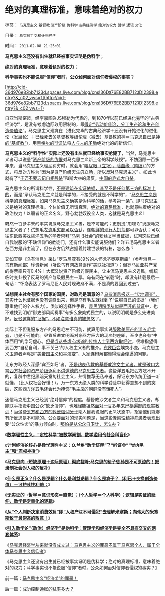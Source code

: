 # 绝对的真理标准，意味着绝对的权力

标签： `马克思主义` `基督教` `资产阶级` `伪科学` `古典经济学` `绝对的权力` `哲学` `逻辑` `文化` 

目录： `马克思主义和计划经济`

时间： `2011-02-08 21:25:01`

**马克思主义还没有出生就已经被事实证明是伪科学**；

**绝对的真理标准，意味着绝对的权力**；

**科学事实也不能说服“信仰”者时，公众如何面对信仰者侵权的事实**？

[http://cid-36d976e82bb7123d.spaces.live.com/blog/cns!36D976E82BB7123D!2398.entry?&_c02_vws=1](http://cid-36d976e82bb7123d.spaces.live.com/blog/cns!36D976E82BB7123D!2398.entry?&_c02_vws=1)

自亚当斯密起，经李嘉图及JS穆勒为代表的，到1870年以前已经进化完毕的“古典经济学”，是没有考虑边际效用限制的，即[假定“劳动价值论，分工生产论和生产创造价值论](../../../2008/7/6/什么是社会生产的价值？什么是GDP？.md)”。马克思主义建筑在（进化完毕的古典经济学＋还没有开始进化的进化论（发展论）＋已经死去的基督教等级伦理（减去）基督教的神＝[马克思自已是神的“基督教”](../../../2010/12/27/路德新教是与马克思主义完全相反.md)），用[黑格尔的辩证法](../../../2010/1/9/“白马非马”与辩证法和实证和科学理论.md)将[人与人的矛盾](../../../2009/11/11/正统，正义和主流，矛盾和冲突.md)绝对化的的新信仰。

**马克思主义的“科学性”实际上还没有出生就已经给事实枪毙了**，当然，马克思主义者可以说是“[资产阶级的仇恨](../../../2010/1/14/为什么说资产阶级就是工人阶级自已？.md)对马克思主义新上帝的科学歧视”。不妨回顾一百多年来，当马克思主义理屈词穷时，就会用“[嗅屁眼（立场），验血缘（阶级）”](../../../2011/1/30/原始群居动物的人类行为.md)的方式，将反对方称为“[因为是资产阶级天生的立场，所以反对马克思主义](../../../2009/8/21/古今肃反的道德观之成分决定立场论.md)” 。如此也就有了“[千万不要忘记自相残杀](http://darthvad.blog.sohu.com/130312127.html)”和斯大林的肃反，[中国的毛式大自杀](../../../2010/5/17/袁腾飞绝没有人身攻击却遭毛派人身攻击.md)。

马克思主义的所谓科学性，[不是建筑在实证依据，甚至不是任何第三方的标准上的](../../../2009/11/25/实践是检验哲学的唯一标准.md)，而是“承认马克思主义就是科学的，不接受的就是不科学的”，“[马克思主义是科学的真理标准](../../../2009/9/30/极左信仰合理化的充分必要条件.md)，如果马克思主义确实是伪科学的话，参考第一条”。即马克思主义是绝对的真理标准。个体价值无所谓真理，[绝对的真理标准](http://darthvad.blog.sohu.com/112211203.html)，也就意味着绝对的政治权力！以弱者的正义名义，野心勃勃奴役全人类，这就是马克思主义!

既然一百多年来的事实说服马克思主义者，是不可能的；更别提“用理论”说服马克思主义者了！试想毛左[连毛灾都可以否认](http://hi.baidu.com/darthchn/blog/item/95314adfd09ec94694ee37e1.html)，连[朝鲜的现行大饥荒](../../../2009/6/3/朝鲜是个天堂，衣食住行减肥死都免费.md)都可以否认；可以往东欧西美找[些洋五毛的学者崇拜“马列旧社会”的粉丝文学](../../../2010/6/23/美国是不会为他国的民主而奋斗的.md)当证据，试问这些已经自我说服的“不缺信仰”的教徒们，还有什么事实能说服他们？洋五毛马克思主义者在西方是非主流了，但在东方仍然占据着封建世袭的特权，怎么办？

又如[天朝《乌有消息》](../../../2009/7/7/摆脱动物庄园里崇洋媚外的奴性思维.md)采访“罗马尼亚有89%的人怀念齐奥塞斯库”（[参考消息－乌有新闻部](../../../2009/10/10/定制民意出口转内销.md)）珍贵新闻（听说乌有网故意误作“美联社报道”）；但罗马尼亚共产党的得票率只有0.4%！大概又说资产阶级的假民主，让主流马克思主义选民，统统临时变卦投了反马的资产阶级假民主一票。乌有网在“转载”时，却没有转载最后一句话：“怀念表达了罗马尼亚人民对现政府不满，不是真的要回到过去”。

**试想民主社会有那个国家的国民，对政府是满意的**？[乌有消息报这一“实地调查”，其实什么也证据也没有调查出](../../../2009/4/4/期望，预期和选择性体验；有调查也没有发言权.md)来，但是乌有毛左就找到了“说服自已的证据”（我们尊重他们的个人权力）。类似的选择性手段，[袁黑明粉类从似是而非的辩证](../../../2010/6/2/历史意识形态，驳论容易立论难.md)中，也不难找到明朝“御史部风闻奏事”有多么象美式民主的，以说明明朝是多么先进美好。[反驳这样的“证据”，不如注意谁真的被忽悠](http://blog.sina.com.cn/s/blog_5563a64d01017e19.html)了。

实际上不但说服东方产的马恩毛左不可能，就算用事实说[服欧美原产的洋五毛学者](../../../2010/10/17/为什么中国传统文人崇拜洋五毛.md)，也是不可能的。尽管后进文明面对东西方巨大的现实的差距，至少也会有“中体西用”的学习虚心。[但是当这些虚心求道的传统人士到西方取经时](../../../2010/12/8/一分为二学美国，总是学坏的.md)，很难指望得到西方“自私自利，事不关已”的人权主义者的推介。[东欧巨变](../../../2009/8/4/苏东巨变的真相是苏联并没有消失.md)埃突小变，马克思主义卫道者声称是“[美帝国主义和平演变](../../../2011/1/18/美国不会支持中国“颜色革命”.md)”，人家连辩解都懒得理会傻逼的问罪。

让东方取经人深感“宾至如归”者，[不是热衷传教的基督教沙文主义者，就是破口大骂西方社会的资产阶级逐利不讲道德的马克思主义者](../../../2009/11/9/生物学，进化论，基督教和马克思主义.md)。这些洋五毛把西方吃不开的，复辟中世纪黑暗天堂的社会主义，热情推荐无私奉送，保证东方传统卫道一听就懂，（比人权社会好懂！）。万一东方灭绝人类的科学试验中获得意想不到的突破，这些[西方洋五毛](../../../2010/1/9/洋权威和您自已的利益！.md)还会代为掩饰“毛主席的朝鲜没有饿死人”。

迷信马克思主义已经到“绝对信仰”的程度，基督教沙文者主义和马克思主义者，却能联手指责中国公众“缺乏信仰”，也难怪能[坦然面对一百多年来尸横遍野的现实教训](http://hi.baidu.com/darthchn/blog/item/95314adfd09ec94694ee37e1.html)！当这些[东方和西方的传统信仰分子](../../../2010/12/28/美国的成功很可能是偶然事件.md)陷入自我说服的正义状态中，指望他们能够有所反思是不可能的。公众要面对的现实问题是，当这些[传梁性精神病患者](../../../2009/10/7/极左是一种传染性精神病.md)表现出要“公众性命”的暴力倾向时，[那怕是从公众自卫计，怎么办](../../../2011/2/1/什么是人权？人道主义？和维护法纪.md)？

《[**数学理性主义，“定性科学”被数学阉割，数学滥用令社会科盲化**](../../../2010/6/19/数学滥用令社会科盲化.md)》

《[**计划经济的核心是数学理性主义；O.兰格“数学证明”了“听证会”“党内民主”和“君权神授”**](../../../2011/2/3/计划经济内核数学理性主义，米塞斯“社会主义不可运作”和兰格.md)》

《[**马克思向（短缺原理＋边际原理）彻底投降;马克思的徒子徒孙是不可原谅的！奴隶制社会对人权的反扑**](../../../2011/2/3/马克思早就向（短缺原理＋边际原理）彻底投降了.md)》

《[**什么是正义？什么是逻辑？什么是利益逻辑？什么是疯子？（利已＋交换创造价值）＝可持续性利他；**](../../../2011/1/31/什么是正义？逻辑？和疯子！.md)》

《[**无实证的（哲学＝意识形态＝直觉）；（个人哲学＝个人科学）；逻辑是实证的延伸，数学是定量化的逻辑**](../../../2011/2/3/逻辑是实证的延伸方式，数学是定量化的逻辑.md)》

《[**从“个人判断决定消费效用”即“人权产权不可侵犯”去理解米塞斯；向伟大的米塞斯致于最崇高的敬意！**](../../../2011/2/7/向伟大的Ludwig米塞斯致敬！.md)》

《[**引入数学的“（政治）经济学”是伪科学；管理学和经济学是完全不具有交叉的两套体系**](../../../2011/2/8/为什么引入数学的“经济学”都是伪科学？.md)》

《[马克思经济学从来就没有成立过；马克思主义的罪恶不属于马克思个人，属于全体马克思主义信仰者](../../../2011/2/8/马克思主义“经济学”的罪恶！.md)》

《马克思主义还没有出生就已经被事实证明是伪科学；绝对的真理标准，意味着绝对的权力；科学事实也不能说服“信仰”者时，公众如何面对信仰者侵权的事实？》



前一篇：[马克思主义“经济学”的罪恶！](../../../2011/2/8/马克思主义“经济学”的罪恶！.md)

后一篇：[成功控制通胀的机率多大？](../../../2011/2/9/成功控制通胀的机率多大？.md)